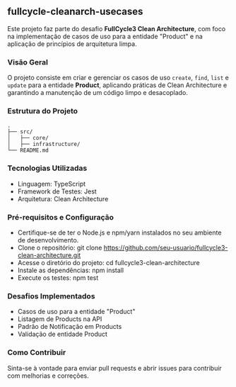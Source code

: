 ## fullcycle-cleanarch-usecases

Este projeto faz parte do desafio **FullCycle3 Clean Architecture**, com foco na implementação de casos de uso para a entidade "Product" e na aplicação de princípios de arquitetura limpa.

### Visão Geral

O projeto consiste em criar e gerenciar os casos de uso `create`, `find`, `list` e `update` para a entidade **Product**, aplicando práticas de Clean Architecture e garantindo a manutenção de um código limpo e desacoplado.

### Estrutura do Projeto

```plaintext
.
├── src/
│   ├── core/
│   ├── infrastructure/
└── README.md
```
### Tecnologias Utilizadas
* Linguagem: TypeScript
* Framework de Testes: Jest
* Arquitetura: Clean Architecture

### Pré-requisitos e Configuração<br>
* Certifique-se de ter o Node.js e npm/yarn instalados no seu ambiente de desenvolvimento.<br>
* Clone o repositório: git clone https://github.com/seu-usuario/fullcycle3-clean-architecture.git<br>
* Acesse o diretório do projeto: cd fullcycle3-clean-architecture<br>
* Instale as dependências: npm install<br>
* Execute os testes: npm test<br>

### Desafios Implementados
* Casos de uso para a entidade "Product"
* Listagem de Products na API
* Padrão de Notificação em Products
* Validação de entidade Product

### Como Contribuir
Sinta-se à vontade para enviar pull requests e abrir issues para contribuir com melhorias e correções.
